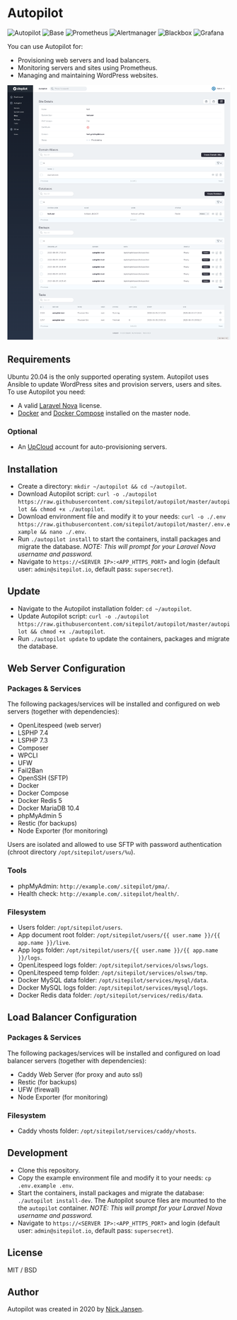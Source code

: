 # Autopilot

![Autopilot](https://github.com/sitepilot/autopilot/workflows/build-autopilot/badge.svg?branch=master)
![Base](https://github.com/sitepilot/autopilot/workflows/build-base/badge.svg?branch=master)
![Prometheus](https://github.com/sitepilot/autopilot/workflows/build-prometheus/badge.svg?branch=master)
![Alertmanager](https://github.com/sitepilot/autopilot/workflows/build-alertmanager/badge.svg?branch=master)
![Blackbox](https://github.com/sitepilot/autopilot/workflows/build-blackbox/badge.svg?branch=master)
![Grafana](https://github.com/sitepilot/autopilot/workflows/build-grafana/badge.svg?branch=master)

You can use Autopilot for:
* Provisioning web servers and load balancers.
* Monitoring servers and sites using Prometheus.
* Managing and maintaining WordPress websites.

![screenshot](screenshot.png)

## Requirements

Ubuntu 20.04 is the only supported operating system. Autopilot uses Ansible to update WordPress sites and provision servers, users and sites. To use Autopilot you need:

* A valid [Laravel Nova](https://nova.laravel.com/) license.
* [Docker](https://www.docker.com/) and [Docker Compose](https://docs.docker.com/compose/install/) installed on the master node.

### Optional
* An [UpCloud]([https://](https://upcloud.com/signup/?promo=HGMAN9)) account for auto-provisioning servers.

## Installation

* Create a directory: `mkdir ~/autopilot && cd ~/autopilot`.
* Download Autopilot script: `curl -o ./autopilot https://raw.githubusercontent.com/sitepilot/autopilot/master/autopilot && chmod +x ./autopilot`.
* Download environment file and modify it to your needs: `curl -o ./.env https://raw.githubusercontent.com/sitepilot/autopilot/master/.env.example && nano ./.env`.
* Run `./autopilot install` to start the containers, install packages and migrate the database. *NOTE: This will prompt for your Laravel Nova username and password.*
* Navigate to `https://<SERVER IP>:<APP_HTTPS_PORT>` and login (default user: `admin@sitepilot.io`, default pass: `supersecret`).

## Update

* Navigate to the Autopilot installation folder: `cd ~/autopilot`.
* Update Autopilot script: `curl -o ./autopilot https://raw.githubusercontent.com/sitepilot/autopilot/master/autopilot && chmod +x ./autopilot`.
* Run `./autopilot update` to update the containers, packages and migrate the database.
 
## Web Server Configuration

### Packages & Services

The following packages/services will be installed and configured on web servers (together with dependencies):

* OpenLitespeed (web server)
* LSPHP 7.4
* LSPHP 7.3
* Composer
* WPCLI
* UFW
* Fail2Ban
* OpenSSH (SFTP)
* Docker
* Docker Compose
* Docker Redis 5
* Docker MariaDB 10.4
* phpMyAdmin 5
* Restic (for backups)
* Node Exporter (for monitoring)

Users are isolated and allowed to use SFTP with password authentication (chroot directory `/opt/sitepilot/users/%u`).

### Tools

* phpMyAdmin: `http://example.com/.sitepilot/pma/`.
* Health check: `http://example.com/.sitepilot/health/`.

### Filesystem

* Users folder: `/opt/sitepilot/users`.
* App document root folder: `/opt/sitepilot/users/{{ user.name }}/{{ app.name }}/live`.
* App logs folder: `/opt/sitepilot/users/{{ user.name }}/{{ app.name }}/logs`.
* OpenLitespeed logs folder: `/opt/sitepilot/services/olsws/logs`.
* OpenLitespeed temp folder: `/opt/sitepilot/services/olsws/tmp`.
* Docker MySQL data folder: `/opt/sitepilot/services/mysql/data`.
* Docker MySQL logs folder: `/opt/sitepilot/services/mysql/logs`.
* Docker Redis data folder: `/opt/sitepilot/services/redis/data`.

## Load Balancer Configuration

### Packages & Services

The following packages/services will be installed and configured on load balancer servers (together with dependencies):

* Caddy Web Server (for proxy and auto ssl)
* Restic (for backups)
* UFW (firewall)
* Node Exporter (for monitoring)

### Filesystem

* Caddy vhosts folder: `/opt/sitepilot/services/caddy/vhosts`.

## Development

* Clone this repository.
* Copy the example environment file and modify it to your needs: `cp .env.example .env`.
* Start the containers, install packages and migrate the database: `./autopilot install-dev`. The Autopilot source files are mounted to the the `autopilot` container. *NOTE: This will prompt for your Laravel Nova username and password.*
* Navigate to `https://<SERVER IP>:<APP_HTTPS_PORT>` and login (default user: `admin@sitepilot.io`, default pass: `supersecret`).

## License

MIT / BSD

## Author

Autopilot was created in 2020 by [Nick Jansen](https://nbejansen.com/).